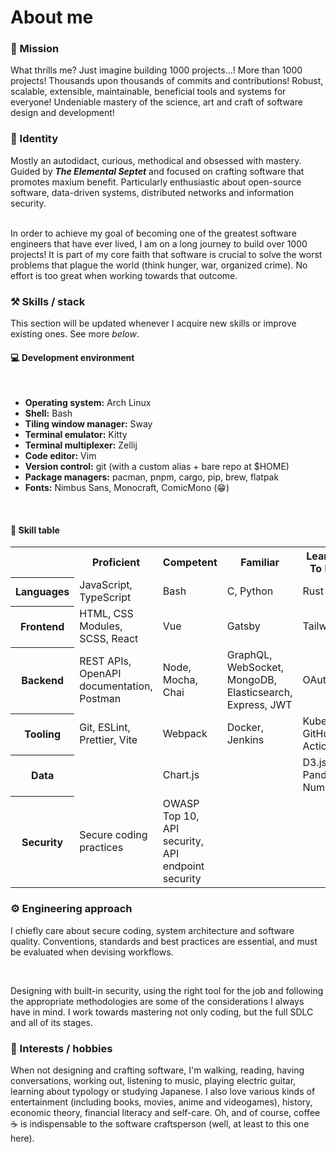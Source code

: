 # About me

### 🎯 Mission

What thrills me? Just imagine building 1000 projects...! More than 1000 projects!
Thousands upon thousands of commits and contributions! Robust, scalable, extensible, maintainable, beneficial tools and systems for everyone! Undeniable mastery of the science, art and craft of software design and development!

### 👤 Identity

Mostly an autodidact, curious, methodical and obsessed with mastery. Guided by **_The Elemental Septet_** and focused on crafting software that promotes maxium benefit. Particularly enthusiastic about open-source software, data-driven systems, distributed networks and information security.

<br />
In order to achieve my goal of becoming one of the greatest software engineers that have ever lived, I am on a long journey to build over 1000 projects! It is part of my core faith that software is crucial to solve the worst problems that plague the world (think hunger, war, organized crime). No effort is too great when working towards that outcome.

### ⚒️ Skills / stack

This section will be updated whenever I acquire new skills or improve existing ones. See more _below_.

#### 💻 Development environment

<br />

- **Operating system:** Arch Linux
- **Shell:** Bash
- **Tiling window manager:** Sway
- **Terminal emulator:** Kitty
- **Terminal multiplexer:** Zellij
- **Code editor:** Vim
- **Version control:** git (with a custom alias + bare repo at $HOME)
- **Package managers:** pacman, pnpm, cargo, pip, brew, flatpak
- **Fonts:** Nimbus Sans, Monocraft, ComicMono (😁)

<br />

#### 📝 Skill table

<table>
    <tr>
        <th></th>
        <th>Proficient</th>
        <th>Competent</th>
        <th>Familiar</th>
        <th>Learning / To Learn</th>
    </tr>
    <tr>
        <th>Languages</th>
        <td>JavaScript, TypeScript</td>
        <td>Bash</td>
        <td>C, Python</td>
        <td>Rust</td>
    </tr>
    <tr>
        <th>Frontend</th>
        <td> HTML, CSS Modules, SCSS, React </td>
        <td>Vue </td>
        <td>Gatsby</td>
        <td>Tailwind</td>
    </tr>
    <tr>
        <th>Backend</th>
        <td>REST APIs, OpenAPI documentation, Postman</td>
        <td>Node, Mocha, Chai</td>
        <td>GraphQL, WebSocket, MongoDB, Elasticsearch, Express, JWT</td>
        <td>OAuth2</td>
    </tr>
    <tr>
        <th>Tooling</th>
        <td>Git, ESLint, Prettier, Vite</td>
        <td>Webpack</td>
        <td>Docker, Jenkins</td>
        <td>Kubernetes, GitHub Actions</td>
    </tr>
    <tr>
        <th>Data</th>
        <td></td>
        <td>Chart.js</td>
        <td></td>
        <td>D3.js, Pandas, Numpy</td>
    </tr>
    <tr>
        <th>Security</th>
        <td>Secure coding practices</td>
        <td>OWASP Top 10, API security, API endpoint security</td>
        <td></td>
        <td></td>
    </tr>
</table>

### ⚙️ Engineering approach

I chiefly care about secure coding, system architecture and software quality. Conventions, standards and best practices are essential, and must be evaluated when devising workflows.

<br />

Designing with built-in security, using the right tool for the job and following the appropriate methodologies are some of the considerations I always have in mind. I work towards mastering not only coding, but the full SDLC and all of its stages.

### 🎨 Interests / hobbies

When not designing and crafting software, I'm walking, reading, having conversations, working out, listening to music, playing electric guitar, learning about typology or studying Japanese. I also love various kinds of entertainment (including books, movies, anime and videogames), history, economic theory, financial literacy and self-care. Oh, and of course, coffee ☕ is indispensable to the software craftsperson (well, at least to this one here).
